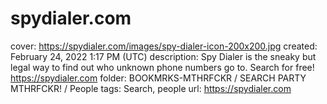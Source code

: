 # spydialer.com

cover: https://spydialer.com/images/spy-dialer-icon-200x200.jpg
created: February 24, 2022 1:17 PM (UTC)
description: Spy Dialer is the sneaky but legal way to find out who unknown phone numbers go to. Search for free! https://spydialer.com
folder: BOOKMRKS-MTHRFCKR / SEARCH PARTY MTHRFCKR! / People
tags: Search, people
url: https://spydialer.com